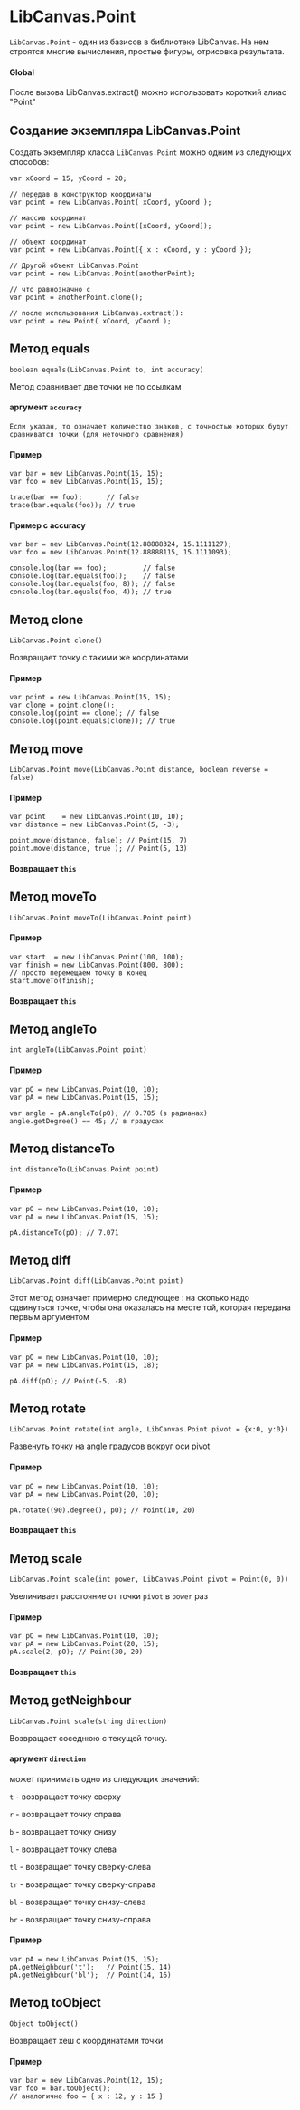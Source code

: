 LibCanvas.Point
===============

`LibCanvas.Point` - один из базисов в библиотеке LibCanvas. На нем строятся многие вычисления, простые фигуры, отрисовка результата.

#### Global

После вызова LibCanvas.extract() можно использовать короткий алиас "Point"

## Создание экземпляра LibCanvas.Point
Создать экземпляр класса `LibCanvas.Point` можно одним из следующих способов:

	var xCoord = 15, yCoord = 20;

	// передав в конструктор координаты
	var point = new LibCanvas.Point( xCoord, yCoord );

	// массив координат
	var point = new LibCanvas.Point([xCoord, yCoord]);

	// объект координат
	var point = new LibCanvas.Point({ x : xCoord, y : yCoord });

	// Другой объект LibCanvas.Point
	var point = new LibCanvas.Point(anotherPoint);
	
	// что равнозначно с
	var point = anotherPoint.clone();

	// после использования LibCanvas.extract():
	var point = new Point( xCoord, yCoord );


## Метод equals

	boolean equals(LibCanvas.Point to, int accuracy)

Метод сравнивает две точки не по ссылкам

#### аргумент `accuracy`
	Если указан, то означает количество знаков, с точностью которых будут сравниватся точки (для неточного сравнения)

#### Пример
	var bar = new LibCanvas.Point(15, 15);
	var foo = new LibCanvas.Point(15, 15);

	trace(bar == foo);      // false
	trace(bar.equals(foo)); // true

#### Пример с accuracy
	var bar = new LibCanvas.Point(12.88888324, 15.1111127);
	var foo = new LibCanvas.Point(12.88888115, 15.1111093);
 
	console.log(bar == foo);         // false
	console.log(bar.equals(foo));    // false
	console.log(bar.equals(foo, 8)); // false
	console.log(bar.equals(foo, 4)); // true

## Метод clone

	LibCanvas.Point clone()

Возвращает точку с такими же координатами

#### Пример
	var point = new LibCanvas.Point(15, 15);
	var clone = point.clone();
	console.log(point == clone); // false
	console.log(point.equals(clone)); // true

## Метод move

	LibCanvas.Point move(LibCanvas.Point distance, boolean reverse = false)

#### Пример
	var point    = new LibCanvas.Point(10, 10);
	var distance = new LibCanvas.Point(5, -3);
	
	point.move(distance, false); // Point(15, 7)
	point.move(distance, true ); // Point(5, 13)

#### Возвращает `this`


## Метод moveTo

	LibCanvas.Point moveTo(LibCanvas.Point point)

#### Пример
	var start  = new LibCanvas.Point(100, 100);
	var finish = new LibCanvas.Point(800, 800);
	// просто перемещаем точку в конец
	start.moveTo(finish);

#### Возвращает `this`


## Метод angleTo

	int angleTo(LibCanvas.Point point)

#### Пример
	var pO = new LibCanvas.Point(10, 10);
	var pA = new LibCanvas.Point(15, 15);

	var angle = pA.angleTo(pO); // 0.785 (в радианах)
	angle.getDegree() == 45; // в градусах


## Метод distanceTo

	int distanceTo(LibCanvas.Point point)

#### Пример
	var pO = new LibCanvas.Point(10, 10);
	var pA = new LibCanvas.Point(15, 15);

	pA.distanceTo(pO); // 7.071

## Метод diff

	LibCanvas.Point diff(LibCanvas.Point point)

Этот метод означает примерно следующее :
на сколько надо сдвинуться точке, чтобы она оказалась на месте той, которая передана первым аргументом

#### Пример
	var pO = new LibCanvas.Point(10, 10);
	var pA = new LibCanvas.Point(15, 18);

	pA.diff(pO); // Point(-5, -8)


## Метод rotate

	LibCanvas.Point rotate(int angle, LibCanvas.Point pivot = {x:0, y:0})

Развенуть точку на angle градусов вокруг оси pivot

#### Пример
	var pO = new LibCanvas.Point(10, 10);
	var pA = new LibCanvas.Point(20, 10);

	pA.rotate((90).degree(), pO); // Point(10, 20)

#### Возвращает `this`

## Метод scale

	LibCanvas.Point scale(int power, LibCanvas.Point pivot = Point(0, 0))

Увеличивает расстояние от точки `pivot` в `power` раз

#### Пример
	var pO = new LibCanvas.Point(10, 10);
	var pA = new LibCanvas.Point(20, 15);
	pA.scale(2, pO); // Point(30, 20)


#### Возвращает `this`

## Метод getNeighbour

	LibCanvas.Point scale(string direction)

Возвращает соседнюю с текущей точку.

#### аргумент `direction`
может принимать одно из следующих значений:

`t`  - возвращает точку сверху

`r`  - возвращает точку справа

`b`  - возвращает точку снизу

`l`  - возвращает точку слева

`tl` - возвращает точку сверху-слева

`tr` - возвращает точку сверху-справа

`bl` - возвращает точку снизу-слева

`br` - возвращает точку снизу-справа

#### Пример
	var pA = new LibCanvas.Point(15, 15);
	pA.getNeighbour('t');   // Point(15, 14)
	pA.getNeighbour('bl');  // Point(14, 16)

## Метод toObject

	Object toObject()

Возвращает хеш с координатами точки

#### Пример
	var bar = new LibCanvas.Point(12, 15);
	var foo = bar.toObject();
	// аналогично foo = { x : 12, y : 15 }